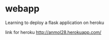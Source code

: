 # webapp


Learning to deploy a flask application on heroku


link for heroku
http://anmol28.herokuapp.com/
